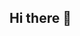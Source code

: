 ## Hi there 👋

<!--
**estudantealuraW09/estudantealuraW09** is a ✨ _special_ ✨ repository because its `README.md` (this file) appears on your GitHub profile



currículo 
https://www.canva.com/design/DAGN3zEJquo/E8qcAQvt0oThIat4W8t5Cw/edit?utm_content=DAGN3zEJquo&utm_campaign=designshare&utm_medium=link2&utm_source=sharebutton
Here are some ideas to get you started:

- 🔭 I’m currently working on ...
- 🌱 I’m currently learning ...
- 👯 I’m looking to collaborate on ...
- 🤔 I’m looking for help with ...
- 💬 Ask me about ...
- 📫 How to reach me: ...
- 😄 Pronouns: ...
- ⚡ Fun fact: ...
-->
